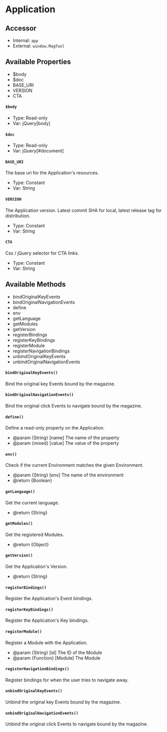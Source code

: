 # Application
<!-- [[TOC]] -->

## Accessor

 - Internal: `app`
 - External: `window.MagTool`

## Available Properties

 - $body
 - $doc
 - BASE_URI
 - VERSION
 - CTA

#### `$body`

 - Type: Read-only
 - Var: jQuery[body]

#### `$doc`

 - Type: Read-only
 - Var: jQuery[#document]

#### `BASE_URI`

The base uri for the Application's resources.

 - Type: Constant
 - Var: String

#### `VERSION`

The Application version. Latest commit SHA for local, latest release tag for distribution.

 - Type: Constant
 - Var: String

#### `CTA`

Css / jQuery selector for CTA links.

 - Type: Constant
 - Var: String

## Available Methods

 - bindOriginalKeyEvents
 - bindOriginalNavigationEvents
 - define
 - env
 - getLanguage
 - getModules
 - getVersion
 - registerBindings
 - registerKeyBindings
 - registerModule
 - registerNavigationBindings
 - unbindOriginalKeyEvents
 - unbindOriginalNavigationEvents

#### `bindOriginalKeyEvents()`

Bind the original key Events bound by the magazine.

#### `bindOriginalNavigationEvents()`

Bind the original click Events to navigate bound by the magazine.

#### `define()`

Define a read-only property on the Application.

 - @param  {String}   [name]  The name of the property
 - @param  {mixed}    [value] The value of the property

#### `env()`

Check if the current Environment matches the given Environment.

 - @param  {String}    [env]   The name of the environment
 - @return {Boolean}

#### `getLanguage()`

Get the current language.

 - @return {String}

#### `getModules()`

Get the registered Modules.

 - @return {Object}

#### `getVersion()`

Get the Application's Version.

 - @return {String}

#### `registerBindings()`

Register the Application's Event bindings.

#### `registerKeyBindings()`

Register the Application's Key bindings.

#### `registerModule()`

Register a Module with the Application.

 - @param  {String}   [id]     The ID of the Module
 - @param  {Function} [Module] The Module

#### `registerNavigationBindings()`

Register bindings for when the user tries to navigate away.

#### `unbindOriginalKeyEvents()`

Unbind the original key Events bound by the magazine.

#### `unbindOriginalNavigationEvents()`

Unbind the original click Events to navigate bound by the magazine.
